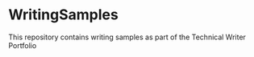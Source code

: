 # WritingSamples
This repository contains writing samples as part of the Technical Writer Portfolio
